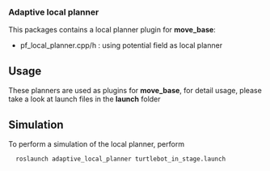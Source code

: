### Adaptive local planner
This packages contains a local planner plugin for **move_base**:
- pf_local_planner.cpp/h : using potential field as local planner

## Usage
These planners are used as plugins for **move_base**, for detail usage, please take a look at launch files in the **launch** folder

## Simulation

To perform a simulation of the local planner, perform
```sh
  roslaunch adaptive_local_planner turtlebot_in_stage.launch
```
